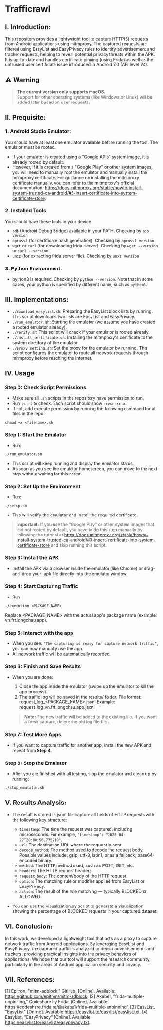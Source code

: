 # Trafficrawl

## I. Introduction:
This repository provides a lightweight tool to capture HTTP(S) requests from Android applications using mitmproxy. The captured requests are filtered using EasyList and EasyPrivacy rules to identify advertisement and tracker requests, helping to reveal potential privacy threats within the APK. It is up-to-date and handles certificate pinning (using Frida) as well as the untrusted user certificate issue introduced in Android 7.0 (API level 24).

## ⚠️ Warning

> **The current version only supports macOS.**  
> Support for other operating systems (like Windows or Linux) will be added later based on user requests.


## II. Prequisite:
### 1. Android Studio Emulator:

You should have at least one emulator available before running the tool. The emulator must be rooted. 
- If your emulator is created using a "Google APIs" system image, it is already rooted by default. 
- However, if it is created from a "Google Play" or other system images, you will need to manually root the emulator and manually install the mitmproxy certificate. For guidance on installing the mitmproxy certificate manually, you can refer to the mitmproxy's official documentation: https://docs.mitmproxy.org/stable/howto-install-system-trusted-ca-android/#3-insert-certificate-into-system-certificate-store.

### 2. Installed Tools
You should have these tools in your device
- `adb` (Android Debug Bridge) available in your PATH. Checking by `adb version`
- `openssl` (for certificate hash generation). Checking by `openssl version`
- `wget` or `curl` (for downloading frida-server). Checking by `wget --version` or `curl --version`.
- `unxz` (for extracting frida server file). Checking by `unxz version`

### 3. Python Environment:
- python3 is required. Checking by `python --version`. Note that in some cases, your python is specified by different name, such as `python3`.

## III. Implementations:
- `./download_easylist.sh`: Preparing the EasyList block lists by running. This script downloads two lists are EasyList and EasyPrivacy.
- `./run_emulator.sh`: Starting the emulator (we assume you have created a rooted emulator already). 
- `./verify.sh`: This script will check if your emulator is rooted already.
- `./install_certificate.sh`: Installing the mitmproxy's certificate to the system directory of the emulator. 
- `./proxy_setting.sh`: Set the proxy for the emulator by running. This script configures the emulator to route all network requests through mitmproxy before reaching the Internet.

## IV. Usage
### Step 0: Check Script Permissions
- Make sure all `.sh` scripts in the repository have permission to run.
- Run `ls -l` to check. Each script should show `-rwxr-xr-x`.
- If not, add execute permission by running the following command for all files in the repo:
```
chmod +x <filename>.sh
```

### Step 1: Start the Emulator
- Run:
```
./run_emulator.sh
```
- This script will keep running and display the emulator status.
- As soon as you see the emulator homescreen, you can move to the next step without waiting for this script.

### Step 2: Set Up the Environment
- Run:
```
./setup.sh
```
- This will verify the emulator and install the required certificate.

>**Important:** If you use the "Google Play" or other system images that did not rooted by default, you have to do this step manually by following the tutorial at https://docs.mitmproxy.org/stable/howto-install-system-trusted-ca-android/#3-insert-certificate-into-system-certificate-store and skip running this script.

### Step 3: Install the APK
- Install the APK via a browser inside the emulator (like Chrome) or drag-and-drop your .apk file directly into the emulator window.

### Step 4: Start Capturing Traffic
- Run
```
./execution <PACKAGE_NAME>
```
Replace <PACKAGE_NAME> with the actual app's package name (example: vn.frt.longchau.app).

### Step 5: Interact with the app
- When you see: `"The capturing is ready for capture network traffic"`, you can now manually use the app.
- All network traffic will be automatically recorded.

### Step 6: Finish and Save Results
- When you are done:

    1. Close the app inside the emulator (swipe up the emulator to kill the app process).
    2. The traffic log will be saved in the results/ folder.
    File format: request_log_<PACKAGE_NAME>.jsonl
    Example: request_log_vn.frt.longchau.app.jsonl
    > **Note:**
    The new traffic will be added to the existing file.
    If you want a fresh capture, delete the old log file first.

### Step 7: Test More Apps
- If you want to capture traffic for another app, install the new APK and repeat from **Step 4**.

### Step 8: Stop the Emulator
- After you are finished with all testing, stop the emulator and clean up by running:
```
./stop_emulator.sh
```

## V. Results Analysis:
- The result is stored in jsonl file capture all fields of HTTP requests with the following key structure:
    - `timestamp`: The time the request was captured, including microseconds. For example, `"timestamp": "2025-04-27T20:08:56.775210"`.
    - `url`: The destination URL where the request is sent.
    - `decode_method`: The method used to decode the request body. Possible values include: gzip, utf-8, latin1, or as a fallback, base64-encoded binary.
    - `method`: The HTTP method used, such as POST, GET, etc.
    - `headers`: The HTTP request headers.
    - `request_body`: The content/body of the HTTP request.
    - `option`: The matching rule or modifier applied from EasyList or EasyPrivacy.
    - `action`: The result of the rule matching — typically BLOCKED or ALLOWED.

- You can use the visualization.py script to generate a visualization showing the percentage of BLOCKED requests in your captured dataset.

## VI. Conclusion:
In this work, we developed a lightweight tool that acts as a proxy to capture network traffic from Android applications. By leveraging EasyList and EasyPrivacy, the captured traffic is analyzed to detect advertisements and trackers, providing practical insights into the privacy behaviors of applications. We hope that our tool will support the research community, particularly in the areas of Android application security and privacy.

## VII. References:
[1] Epitron, "mitm-adblock," GitHub, [Online]. Available: https://github.com/epitron/mitm-adblock.
[2] Akabe1, "frida-multiple-unpinning," Codeshare by Frida, [Online]. Available: https://codeshare.frida.re/@akabe1/frida-multiple-unpinning/.
[3] EasyList, "EasyList" [Online]. Available:https://easylist.to/easylist/easylist.txt. 
[4] EasyList, "EasyPrivacy" [Online]. Available: https://easylist.to/easylist/easyprivacy.txt.